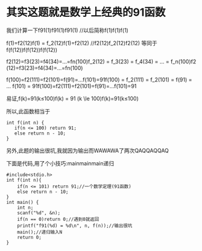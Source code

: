 # 
其实这题就是数学上经典的91函数
================


我们计算一下f91(1)f91(1)f91(1) //以后简称f(1)f(1)f(1)


f(1)=f2(12)f(1) = f\_2(12)f(1)=f2​(12) //f2(12)f\_2(12)f2​(12) 等同于f(f(12))f(f(12))f(f(12))


f2(12)=f3(23)=f4(34)=...=fn(100)f\_2(12) = f\_3(23) = f\_4(34) = ... = f\_n(100)f2​(12)=f3​(23)=f4​(34)=...=fn​(100)


f(100)=f2(111)=f2(101)=f(91)=...f(101)=91f(100) = f\_2(111) = f\_2(101) = f(91) = ... f(101) = 91f(100)=f2​(111)=f2​(101)=f(91)=...f(101)=91


易证,f(k)=91(k≤100)f(k) = 91 (k \le 100)f(k)=91(k≤100)


所以,此函数相当于



```
int f(int n) {
   if(n <= 100) return 91;
   else return n - 10;
}

```

另外,此题的输出很坑,我就因为输出而WAWAWA了两次QAQQAQQAQ


下面是代码,用了个小技巧:mainmainmain递归



```
#include<stdio.h>
int f(int n){
	if(n <= 101) return 91;//一个数学定理(91函数) 
	else return n - 10;
}
int main() {
	int n;
	scanf("%d", &n);
	if(n == 0)return 0;//遇到0就返回
	printf("f91(%d) = %d\n", n, f(n));//输出很坑
	main();//递归输入N 
	return 0;
}

```


